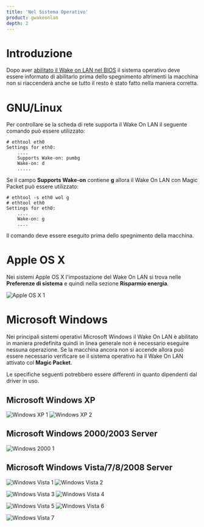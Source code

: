 ```yaml
---
title: 'Nel Sistema Operativo'
product: gwakeonlan
depth: 2
---
```


# Introduzione
Dopo aver [abilitato il Wake on LAN nel BIOS](../bios) il sistema operativo deve essere informato di abilitarlo prima dello spegnimento altrimenti la macchina non si riaccenderà anche se tutto il resto è stato fatto nella maniera corretta.

# GNU/Linux
Per controllare se la scheda di rete supporta il Wake On LAN il seguente comando può essere utilizzato:

    # ethtool eth0
    Settings for eth0:
        ....
        Supports Wake-on: pumbg
        Wake-on: d
        .....

Se il campo **Supports Wake-on** contiene **g** allora il Wake On LAN con Magic Packet può essere utilizzato:

	# ethtool -s eth0 wol g
    # ethtool eth0
    Settings for eth0:
    	....
        Wake-on: g
        ....

Il comando deve essere eseguito prima dello spegnimento della macchina.
# Apple OS X
Nei sistemi Apple OS X l'impostazione del Wake On LAN si trova nelle **Preferenze di sistema** e quindi nella sezione **Risparmio energia**.

![Apple OS X 1](/resources/gwakeonlan/wol_os/osx-1.png?lightbox)

# Microsoft Windows
Nei principali sistemi operativi Microsoft Windows il Wake On LAN è abilitato in maniera predefinita quindi in linea generale non è necessario eseguire nessuna operazione.
Se la macchina ancora non si accende allora può essere necessario verificare se il sistema operativo ha il Wake On LAN attivato col **Magic Packet**.

Le specifiche seguenti potrebbero essere differenti in quanto dipendenti dal driver in uso.

## Microsoft Windows XP
![Windows XP 1](/resources/gwakeonlan/wol_os/windows_xp-1.jpg?lightbox)
![Windows XP 2](/resources/gwakeonlan/wol_os/windows_xp-2.jpg?lightbox)
## Microsoft Windows 2000/2003 Server
![Windows 2000 1](/resources/gwakeonlan/wol_os/windows_2000-1.jpg?lightbox)
## Microsoft Windows Vista/7/8/2008 Server
![Windows Vista 1](/resources/gwakeonlan/wol_os/windows_vista-1.png?lightbox)
![Windows Vista 2](/resources/gwakeonlan/wol_os/windows_vista-2.png?lightbox)

![Windows Vista 3](/resources/gwakeonlan/wol_os/windows_vista-3.png?lightbox)
![Windows Vista 4](/resources/gwakeonlan/wol_os/windows_vista-4.png?lightbox)

![Windows Vista 5](/resources/gwakeonlan/wol_os/windows_vista-5.png?lightbox)
![Windows Vista 6](/resources/gwakeonlan/wol_os/windows_vista-6.jpg?lightbox)

![Windows Vista 7](/resources/gwakeonlan/wol_os/windows_vista-7.png?lightbox)
